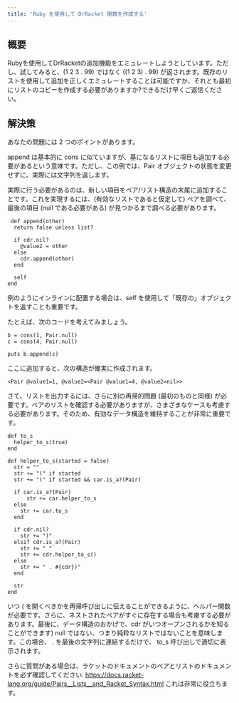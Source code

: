 ```yaml
---
title: 'Ruby を使用して DrRacket 関数を作成する'
---
```


## 概要
Rubyを使用してDrRacketの追加機能をエミュレートしようとしています。ただし、試してみると、(1 2 3 . 99) ではなく ((1 2 3) . 99) が返されます。既存のリストを使用して追加を正しくエミュレートすることは可能ですか、それとも最初にリストのコピーを作成する必要がありますか?できるだけ早くご返信ください。

## 解決策
あなたの問題には 2 つのポイントがあります。

append は基本的に cons に似ていますが、基になるリストに項目も追加する必要があるという意味です。ただし、この例では、Pair オブジェクトの状態を変更せずに、実際には文字列を返します。

実際に行う必要があるのは、新しい項目をペア/リスト構造の末尾に追加することです。これを実現するには、(有効なリストであると仮定して) ペアを調べて、最後の項目 (null である必要がある) が見つかるまで調べる必要があります。

```
 def append(other)
  return false unless list?
  
  if cdr.nil?
    @value2 = other
  else
    cdr.append(other)
  end

  self
end

```
例のようにインラインに配置する場合は、self を使用して「既存の」オブジェクトを返すことも重要です。

たとえば、次のコードを考えてみましょう。

```
b = cons(1, Pair.null)
c = cons(4, Pair.null)

puts b.append(c)

```
ここに追加すると、次の構造が確実に作成されます。

```
<Pair @value1=1, @value2=<Pair @value1=4, @value2=nil>>

```
さて、リストを出力するには、さらに別の再帰的問題 (最初のものと同様) が必要です。ペアのリストを確認する必要がありますが、さまざまなケースも考慮する必要があります。そのため、有効なデータ構造を維持することが非常に重要です。

```
def to_s
  helper_to_s(true)
end

def helper_to_s(started = false)
  str = ""
  str += "(" if started
  str += "(" if started && car.is_a?(Pair)

  if car.is_a?(Pair)
      str += car.helper_to_s
  else
    str += car.to_s
  end

  if cdr.nil?
    str += ")"
  elsif cdr.is_a?(Pair)
    str += " "
    str += cdr.helper_to_s()
  else
    str += " . #{cdr})"
  end

  str
end

```
いつ ( を開くべきかを再帰呼び出しに伝えることができるように、ヘルパー関数が必要です。さらに、ネストされたペアがすぐに存在する場合も考慮する必要があります。最後に、データ構造のおかげで、cdr がいつオープンされるかを知ることができます) null ではない、つまり純粋なリストではないことを意味します。この場合、 . を最後の文字列に連結するだけで、 to_s 呼び出しで適切に表示されます。

さらに質問がある場合は、ラケットのドキュメントのペアとリストのドキュメントを必ず確認してください: https://docs.racket-lang.org/guide/Pairs__Lists__and_Racket_Syntax.html これは非常に役立ちます。

